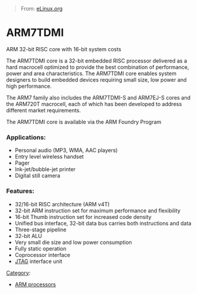 > From: [eLinux.org](http://eLinux.org/ARM7TDMI "http://eLinux.org/ARM7TDMI")


# ARM7TDMI



ARM 32-bit RISC core with 16-bit system costs

The ARM7TDMI core is a 32-bit embedded RISC processor delivered as a
hard macrocell optimized to provide the best combination of performance,
power and area characteristics. The ARM7TDMI core enables system
designers to build embedded devices requiring small size, low power and
high performance.

The ARM7 family also includes the ARM7TDMI-S and ARM7EJ-S cores and the
ARM720T macrocell, each of which has been developed to address different
market requirements.

The ARM7TDMI core is available via the ARM Foundry Program

### Applications:

-   Personal audio (MP3, WMA, AAC players)
-   Entry level wireless handset
-   Pager
-   Ink-jet/bubble-jet printer
-   Digital still camera

### Features:

-   32/16-bit RISC architecture (ARM v4T)
-   32-bit ARM instruction set for maximum performance and flexibility
-   16-bit Thumb instruction set for increased code density
-   Unified bus interface, 32-bit data bus carries both instructions and
    data
-   Three-stage pipeline
-   32-bit ALU
-   Very small die size and low power consumption
-   Fully static operation
-   Coprocessor interface
-   [JTAG](http://eLinux.org/JTAG "JTAG") interface unit


[Category](http://eLinux.org/Special:Categories "Special:Categories"):

-   [ARM processors](http://eLinux.org/Category:ARM_processors "Category:ARM processors")

